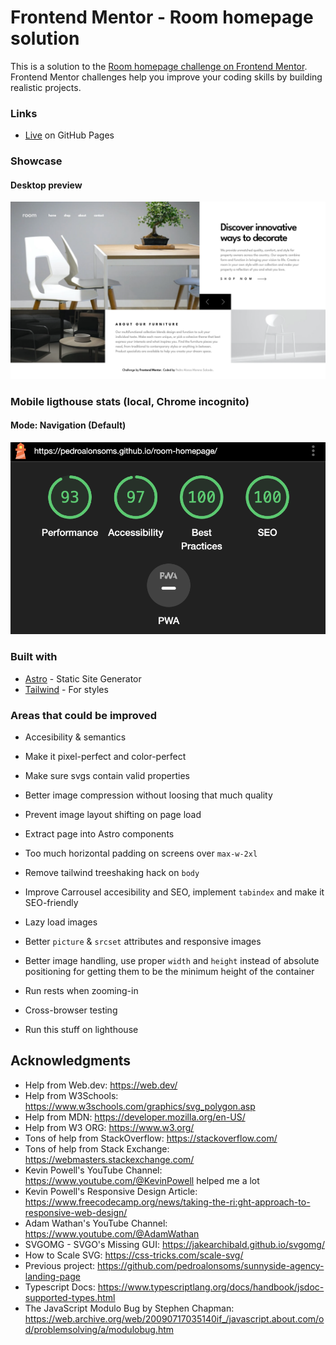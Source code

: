 # Frontend Mentor - Room homepage solution

This is a solution to the [Room homepage challenge on Frontend Mentor](https://www.frontendmentor.io/challenges/room-homepage-BtdBY_ENq). Frontend Mentor challenges help you improve your coding skills by building realistic projects.

### Links

- [Live](https://pedroalonsoms.github.io/room-homepage/) on GitHub Pages

### Showcase

#### Desktop preview

![Desktop preview](preview-desktop.png)

### Mobile ligthouse stats (local, Chrome incognito)

#### Mode: Navigation (Default)

![Mobile ligthouse stats](stats.png)

### Built with

- [Astro](https://astro.build/) - Static Site Generator
- [Tailwind](https://tailwindcss.com/) - For styles

### Areas that could be improved

- Accesibility & semantics
- Make it pixel-perfect and color-perfect
- Make sure svgs contain valid properties
- Better image compression without loosing that much quality
- Prevent image layout shifting on page load
- Extract page into Astro components
- Too much horizontal padding on screens over `max-w-2xl`
- Remove tailwind treeshaking hack on `body`
- Improve Carrousel accesibility and SEO, implement `tabindex` and make it SEO-friendly
- Lazy load images
- Better `picture` & `srcset` attributes and responsive images
- Better image handling, use proper `width` and `height` instead of absolute positioning for getting them to be the minimum height of the container

- Run rests when zooming-in
- Cross-browser testing
- Run this stuff on lighthouse

## Acknowledgments

- Help from Web.dev: https://web.dev/
- Help from W3Schools: https://www.w3schools.com/graphics/svg_polygon.asp
- Help from MDN: https://developer.mozilla.org/en-US/
- Help from W3 ORG: https://www.w3.org/
- Tons of help from StackOverflow: https://stackoverflow.com/
- Tons of help from Stack Exchange: https://webmasters.stackexchange.com/
- Kevin Powell's YouTube Channel: https://www.youtube.com/@KevinPowell helped me a lot
- Kevin Powell's Responsive Design Article: https://www.freecodecamp.org/news/taking-the-ri:ght-approach-to-responsive-web-design/
- Adam Wathan's YouTube Channel: https://www.youtube.com/@AdamWathan
- SVGOMG - SVGO's Missing GUI: https://jakearchibald.github.io/svgomg/
- How to Scale SVG: https://css-tricks.com/scale-svg/
- Previous project: https://github.com/pedroalonsoms/sunnyside-agency-landing-page
- Typescript Docs: https://www.typescriptlang.org/docs/handbook/jsdoc-supported-types.html
- The JavaScript Modulo Bug by Stephen Chapman: https://web.archive.org/web/20090717035140if_/javascript.about.com/od/problemsolving/a/modulobug.htm
